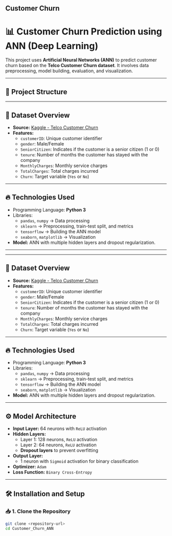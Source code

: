 ##  Customer Churn

# 📊 Customer Churn Prediction using ANN (Deep Learning)

This project uses **Artificial Neural Networks (ANN)** to predict customer churn based on the **Telco Customer Churn dataset**. It involves data preprocessing, model building, evaluation, and visualization.

---

## 🚀 **Project Structure**


---

## 📌 **Dataset Overview**
- **Source:** [Kaggle - Telco Customer Churn](https://www.kaggle.com/datasets/blastchar/telco-customer-churn)
- **Features:**
  - `customerID`: Unique customer identifier
  - `gender`: Male/Female
  - `SeniorCitizen`: Indicates if the customer is a senior citizen (1 or 0)
  - `tenure`: Number of months the customer has stayed with the company
  - `MonthlyCharges`: Monthly service charges
  - `TotalCharges`: Total charges incurred
  - `Churn`: Target variable (`Yes` or `No`)

---

## 🔥 **Technologies Used**
- Programming Language: **Python 3**
- Libraries:
  - `pandas`, `numpy` → Data processing
  - `sklearn` → Preprocessing, train-test split, and metrics
  - `tensorflow` → Building the ANN model
  - `seaborn`, `matplotlib` → Visualization
- **Model:** ANN with multiple hidden layers and dropout regularization.

---


---

## 📌 **Dataset Overview**
- **Source:** [Kaggle - Telco Customer Churn](https://www.kaggle.com/datasets/blastchar/telco-customer-churn)
- **Features:**
  - `customerID`: Unique customer identifier
  - `gender`: Male/Female
  - `SeniorCitizen`: Indicates if the customer is a senior citizen (1 or 0)
  - `tenure`: Number of months the customer has stayed with the company
  - `MonthlyCharges`: Monthly service charges
  - `TotalCharges`: Total charges incurred
  - `Churn`: Target variable (`Yes` or `No`)

---

## 🔥 **Technologies Used**
- Programming Language: **Python 3**
- Libraries:
  - `pandas`, `numpy` → Data processing
  - `sklearn` → Preprocessing, train-test split, and metrics
  - `tensorflow` → Building the ANN model
  - `seaborn`, `matplotlib` → Visualization
- **Model:** ANN with multiple hidden layers and dropout regularization.

---

## ⚙️ **Model Architecture**
- **Input Layer:** 64 neurons with `ReLU` activation  
- **Hidden Layers:**  
    - Layer 1: 128 neurons, `ReLU` activation  
    - Layer 2: 64 neurons, `ReLU` activation  
    - **Dropout layers** to prevent overfitting  
- **Output Layer:**  
    - 1 neuron with `Sigmoid` activation for binary classification  
- **Optimizer:** `Adam`  
- **Loss Function:** `Binary Cross-Entropy`

---

## 🛠️ **Installation and Setup**

### 📥 **1. Clone the Repository**
```bash
git clone <repository-url>
cd Customer_Churn_ANN
